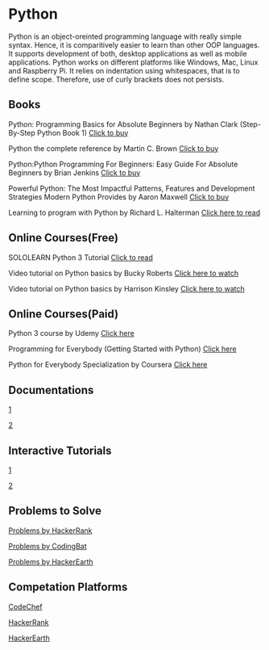 # Python
Python is an object-oreinted programming language with really simple syntax. Hence, it is comparitively easier to learn than other OOP languages. It supports development of both, desktop applications as well as mobile applications. Python works on different platforms like Windows, Mac, Linux and Raspberry Pi. It relies on indentation using whitespaces, that is to define scope. Therefore, use of curly brackets does not persists.

## Books
Python: Programming Basics for Absolute Beginners by Nathan Clark (Step-By-Step Python Book 1) [Click to buy](https://www.amazon.com/Python-Programming-Beginners-Step-Step-ebook/dp/B07BWT2MR5)

Python the complete reference by Martin C. Brown [Click to buy](https://www.flipkart.com/python-complete-reference/p/itmf4fgfqnumtvwz?gclid=Cj0KCQjw0dHdBRDEARIsAHjZYYAf3JCRKazpGOTysxwb1AicSQR9V6Eri70nx73fM7tdH0Ok5yhVON0aAt19EALw_wcB&pid=9789387572942&lid=LSTBOK9789387572942RK9KVM&marketplace=FLIPKART&cmpid=content_book_8965229628_gmc_pla&tgi=sem,1,G,11214002,g,search,,291072750917,1o2,,,c,,,,,,,&s_kwcid=AL!739!3!291072750917!!!g!295092701166!&ef_id=WrZHaAAAAFbr6S-2:20181003151005:s)

Python:Python Programming For Beginners: Easy Guide For Absolute Beginners by Brian Jenkins [Click to buy](https://www.amazon.in/Python-Programming-Beginners-Guide-Absolute-ebook/dp/B07FWVXVPJ?tag=googinhydr18418-21&tag=kindlecontentin24-21&ascsubtag=_k_Cj0KCQjw0dHdBRDEARIsAHjZYYCr2bylUotk_S9JOf1S1KvLEdcqU3FewjSAi3-CwX1N4kkzGDF76uwaAsHrEALw_wcB_k_)

Powerful Python: The Most Impactful Patterns, Features and Development Strategies Modern Python Provides by Aaron Maxwell [Click to buy](https://www.amazon.in/Powerful-Python-Impactful-Development-Strategies-ebook/dp/B074JG8W8Z?tag=googinhydr18418-21&tag=kindlecontentin24-21&ascsubtag=_k_Cj0KCQjw0dHdBRDEARIsAHjZYYBrtOQrXpgvEF42Fvye16DjWR5u73ww_KMwSXZorQtPh8TKIEPOOc8aAv4SEALw_wcB_k_)

Learning to program with Python by Richard L. Halterman [Click here to read](https://www.cs.uky.edu/~keen/115/Haltermanpythonbook.pdf)


## Online Courses(Free)
SOLOLEARN Python 3 Tutorial [Click to read](https://www.sololearn.com/Course/Python/)

Video tutorial on Python basics by Bucky Roberts [Click here to watch](https://www.youtube.com/watch?v=HBxCHonP6Ro&list=PL6gx4Cwl9DGAcbMi1sH6oAMk4JHw91mC_)

Video tutorial on Python basics by Harrison Kinsley [Click here to watch](https://www.youtube.com/watch?v=oVp1vrfL_w4&list=PLQVvvaa0QuDe8XSftW-RAxdo6OmaeL85M)


## Online Courses(Paid)
Python 3 course by Udemy [Click here](https://www.udemy.com/python-3-tutorials-be-a-paid-scripting-professional/)

Programming for Everybody (Getting Started with Python) [Click here](https://www.coursera.org/learn/python)

Python for Everybody Specialization by Coursera [Click here](https://www.coursera.org/specializations/python?ranMID=40328&ranEAID=TnL5HPStwNw&ranSiteID=TnL5HPStwNw-3TK.x.rUu_BfXQAJ6U.xIg&siteID=TnL5HPStwNw-3TK.x.rUu_BfXQAJ6U.xIg&utm_content=10&utm_medium=partners&utm_source=linkshare&utm_campaign=TnL5HPStwNw)


## Documentations
[1](https://docs.python.org/3/)

[2](https://www.python.org/doc/)


## Interactive Tutorials
[1](https://www.learnpython.org/)

[2](http://interactivepython.org/runestone/default/user/login?_next=/runestone/default/index)


## Problems to Solve
[Problems by HackerRank](https://www.hackerrank.com/domains/python)

[Problems by CodingBat](https://codingbat.com/python)

[Problems by HackerEarth](https://www.hackerearth.com/practice/)


## Competation Platforms
[CodeChef](https://www.codechef.com/)

[HackerRank](https://www.hackerrank.com/)

[HackerEarth](https://www.hackerearth.com/)

